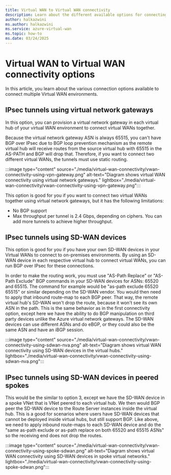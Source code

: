 ```yaml
---
title: Virtual WAN to Virtual WAN connectivity
description: Learn about the different available options for connecting your Azure Virtual WAN to other Virtual WANs.
author: halkazwini
ms.author: halkazwini
ms.service: azure-virtual-wan
ms.topic: how-to
ms.date: 03/24/2025
---
```


# Virtual WAN to Virtual WAN connectivity options

In this article, you learn about the various connection options available to connect multiple Virtual WAN environments.

## IPsec tunnels using virtual network gateways

In this option, you can provision a virtual network gateway in each virtual hub of your virtual WAN environment to connect virtual WANs together.

Because the virtual network gateway ASN is always 65515, you can't have BGP over IPsec due to BGP loop prevention mechanism as the remote virtual hub will receive routes from the source virtual hub with 65515 in the AS-PATH and BGP will drop that. Therefore, if you want to connect two different virtual WANs, the tunnels must use static routing.

:::image type="content" source="./media/virtual-wan-connectivity/vwan-connectivity-using-vpn-gateway.png" alt-text="Diagram shows virtual WAN connectivity using virtual network gateways." lightbox="./media/virtual-wan-connectivity/vwan-connectivity-using-vpn-gateway.png":::

This option is good for you if you want to connect two virtual WANs together using virtual network gateways, but it has the following limitations:

- No BGP support
- Max throughput per tunnel is 2.4 Gbps, depending on ciphers. You can add more tunnels to achieve higher throughput.

## IPsec tunnels using SD-WAN devices

This option is good for you if you have your own SD-WAN devices in your Virtual WANs to connect to on-premises environments. By using an SD-WAN device in each respective virtual hub to connect virtual WANs, you can run BGP over IPsec for these connections.

In order to make the routing work, you must use "AS-Path Replace" or "AS-Path Exclude" BGP commands in your SD-WAN devices for ASNs: 65520 and 65515. The command for example would be "as-path exclude 65520 65515" or similar depending on the SD-WAN vendor. You would then need to apply that inbound route-map to each BGP peer. That way, the remote virtual hub's SD-WAN won't drop the route, because it won't see its own ASN in the path. This is the same behavior as in the first connectivity option, except here we have the ability to do BGP manipulation on third party devices unlike the Azure virtual network gateways. The SD-WAN devices can use different ASNs and do eBGP, or they could also be the same ASN and have an iBGP session.

:::image type="content" source="./media/virtual-wan-connectivity/vwan-connectivity-using-sdwan-nva.png" alt-text="Diagram shows virtual WAN connectivity using SD-WAN devices in the virtual hubs." lightbox="./media/virtual-wan-connectivity/vwan-connectivity-using-sdwan-nva.png":::


## IPsec tunnels using SD-WAN devices in peered spokes

This would be the similar to option 3, except we have the SD-WAN device in a spoke VNet that is VNet peered to each virtual hub. We then would BGP peer the SD-WAN device to the Route Server instances inside the virtual hub. This is a good for scenarios where users have SD-WAN devices that cannot be deployed inside virtual hubs, but still support BGP. Like above, we need to apply inbound route-maps to each SD-WAN device and do the "same as-path exclude or as-path replace on both 65520 and 65515 ASNs" so the receiving end does not drop the routes.

:::image type="content" source="./media/virtual-wan-connectivity/vwan-connectivity-using-spoke-sdwan.png" alt-text="Diagram shows virtual WAN connectivity using SD-WAN devices in spoke virtual networks." lightbox="./media/virtual-wan-connectivity/vwan-connectivity-using-spoke-sdwan.png":::
